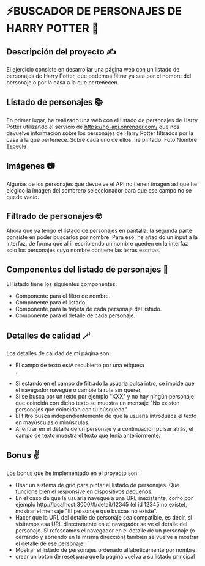 # ⚡BUSCADOR DE PERSONAJES DE HARRY POTTER 🧙

## Descripción del proyecto ✍️

El ejercicio consiste en desarrollar una página web con un listado de personajes de Harry Potter, que
podemos filtrar ya sea por el nombre del personaje o por la casa a la que pertenecen. 

## Listado de personajes 📚

En primer lugar, he realizado una web con el listado de personajes de Harry Potter
utilizando el servicio de https://hp-api.onrender.com/ que nos devuelve información sobre los personajes de
Harry Potter filtrados por la casa a la que pertenece. Sobre cada uno de ellos, he pintado:
Foto
Nombre
Especie

## Imágenes 📷

Algunas de los personajes que devuelve el API no tienen imagen así que he elegido la imagen del sombrero seleccionador para que ese campo no se quede vacío.

## Filtrado de personajes 🤓

Ahora que ya tengo el listado de personajes en pantalla, la segunda parte consiste en poder buscarlos
por nombre. Para eso, he añadido un input a la interfaz, de forma que al ir escribiendo un nombre queden
en la interfaz solo los personajes cuyo nombre contiene las letras escritas. 

## Componentes del listado de personajes 🧹

El listado tiene los siguientes componentes:
- Componente para el filtro de nombre.
- Componente para el listado.
- Componente para la tarjeta de cada personaje del listado.
- Componente para el detalle de cada personaje.

## Detalles de calidad 🪄

Los detalles de calidad de mi página son:
- El campo de texto estÁ recubierto por una etiqueta <form />.
- Si estando en el campo de filtrado la usuaria pulsa intro, se impide que el navegador navegue o
cambie la ruta sin querer.
- Si se busca por un texto por ejemplo "XXX" y no hay ningún personaje que coincida con dicho texto
se muestra un mensaje "No existen personajes que coincidan con tu búsqueda".
- El filtro busca independientemente de que la usuaria introduzca el texto en mayúsculas o
minúsculas.
- Al entrar en el detalle de un personaje y a continuación pulsar atrás, el campo de texto muestra
el texto que tenía anteriormente.

## Bonus ✌️

Los bonus que he implementado en el proyecto son:
- Usar un sistema de grid para pintar el listado de personajes.
Que funcione bien el responsive en dispositivos pequeños.
- En el caso de que la usuaria navegue a una URL inexistente,
como por ejemplo http://localhost:3000/#/detail/12345 (el id 12345 no existe), mostrar
el mensaje "El personaje que buscas no existe".
- Hacer que la URL del detalle de personaje sea compatible, es decir, si
visitamos esa URL directamente en el navegador se ve el detalle del personaje. Si refescamos el
navegador en el detalle de un personaje (o cerrando y abriendo en la misma dirección) también se
vuelve a mostrar el detalle de ese personaje.
- Mostrar el listado de personajes ordenado alfabéticamente por nombre.
- crear un boton de reset para que la página vuelva a su listado principal
 

